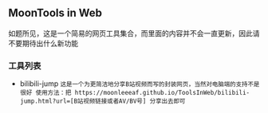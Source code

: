 ## MoonTools in Web

如题所见，这是一个简易的网页工具集合，而里面的内容并不会一直更新，因此请不要期待出什么新功能

### 工具列表

* bilibili-jump
`这是一个为更简洁地分享B站视频而写的封装网页，当然对电脑端的支持不是很好
使用方法：把 https://moonleeeaf.github.io/ToolsInWeb/bilibili-jump.html?url=[B站视频链接或者AV/BV号] 分享出去即可`
